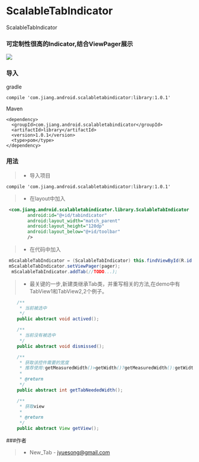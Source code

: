 # ScalableTabIndicator
ScalableTabIndicator
### 可定制性很高的Indicator,结合ViewPager展示

![](https://raw.githubusercontent.com/jiang111/ScalableTabIndicator/master/art/7.gif)


### 导入
gradle
```
compile 'com.jiang.android.scalabletabindicator:library:1.0.1'

```


Maven
```
<dependency>
  <groupId>com.jiang.android.scalabletabindicator</groupId>
  <artifactId>library</artifactId>
  <version>1.0.1</version>
  <type>pom</type>
</dependency>
```

### 用法

>* 导入项目

  ```
  compile 'com.jiang.android.scalabletabindicator:library:1.0.1'
  
  ```

>* 在layout中加入

  ```xml
   <com.jiang.android.scalabletabindicator.library.ScalableTabIndicator
          android:id="@+id/tabindicator"
          android:layout_width="match_parent"
          android:layout_height="120dp"
          android:layout_below="@+id/toolbar"
          />
  ```

>* 在代码中加入

  ```java
   mScalableTabIndicator = (ScalableTabIndicator) this.findViewById(R.id.tabindicator);
   mScalableTabIndicator.setViewPager(pager);
    mScalableTabIndicator.addTab(//TODO...);
  ```

>* 最关键的一步,新建类继承Tab类，并重写相关的方法,在demo中有TabView1和TabView2,2个例子。

  ```java
      /**
       * 当前被选中
       */
      public abstract void actived();
  
      /**
       * 当前没有被选中
       */
      public abstract void dismissed();
  
      /**
       * 获取该控件需要的宽度
       * 推荐使用:getMeasuredWidth()>getWidth()?getMeasuredWidth():getWidth()
       *
       * @return
       */
      public abstract int getTabNeededWidth();
  
      /**
       * 获取view
       *
       * @return
       */
      public abstract View getView();
  
  ```


###作者
>* New_Tab - <jyuesong@gmail.com>



